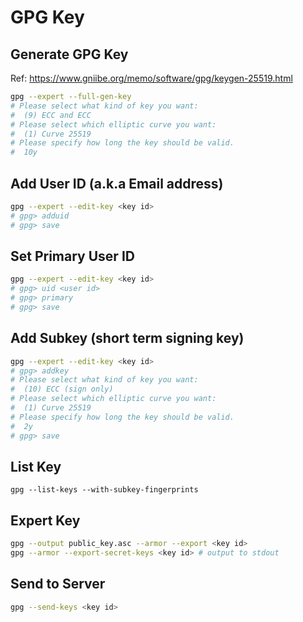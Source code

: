 # GPG Key

## Generate GPG Key

Ref: https://www.gniibe.org/memo/software/gpg/keygen-25519.html

```bash
gpg --expert --full-gen-key
# Please select what kind of key you want:
#  (9) ECC and ECC
# Please select which elliptic curve you want:
#  (1) Curve 25519
# Please specify how long the key should be valid.
#  10y
```

## Add User ID (a.k.a Email address)

```bash
gpg --expert --edit-key <key id>
# gpg> adduid
# gpg> save
```

## Set Primary User ID

```bash
gpg --expert --edit-key <key id>
# gpg> uid <user id>
# gpg> primary
# gpg> save
```

## Add Subkey (short term signing key)

```bash
gpg --expert --edit-key <key id>
# gpg> addkey
# Please select what kind of key you want:
#  (10) ECC (sign only)
# Please select which elliptic curve you want:
#  (1) Curve 25519
# Please specify how long the key should be valid.
#  2y
# gpg> save
```

## List Key

```
gpg --list-keys --with-subkey-fingerprints
```

## Expert Key

```bash
gpg --output public_key.asc --armor --export <key id>
gpg --armor --export-secret-keys <key id> # output to stdout
```

## Send to Server

```bash
gpg --send-keys <key id>
```
